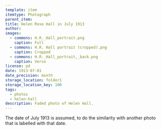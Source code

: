```yaml
---
template: item
itemtype: Photograph
parent_item: 
title: Helen Rose Hall in July 1913
author: 
images:
  - commons: H.R._Hall_portrait.png
    caption: Full
  - commons: H.R. Hall portrait (cropped).png
    caption: Cropped
  - commons: H.R._Hall_portrait,_back.png
    caption: Verso
license: pd
date: 1913-07-01
date_precision: month
storage_location: folder1
storage_location_key: 100
tags:
  - photos
  - helen-hall
description: Faded photo of Helen Hall. 
---
```


The date of July 1913 is assumed, to do the similarity with another photo that is labelled with that date.
